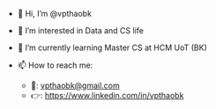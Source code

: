 - 👋 Hi, I’m @vpthaobk
- 👀 I’m interested in Data and CS life
- 🌱 I’m currently learning Master CS at HCM UoT (BK) 
- 📫 How to reach me:

     -   💌: vpthaobk@gmail.com
     -   👉: https://www.linkedin.com/in/vpthaobk
